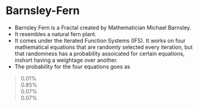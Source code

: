 # Barnsley-Fern

- Barnsley Fern is a Fractal created by Mathematician Michael Barnsley. <br/>
- It resembles a natural fern plant. <br/>
- It comes under the Iterated Function Systems (IFS). It works on four mathematical equations that are randomly selected every iteration, but that randomness has a
probability assoicated for certain equations, inshort having a weightage over another.
- The probability for the four equations goes as <br/>

>0.01% <br/> 
>0.85% <br/> 
>0.07% <br/> 
>0.07% <br/> 
